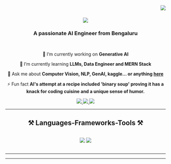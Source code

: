 <img align="right" src="https://visitor-badge.laobi.icu/badge?page_id=salesp07.salesp07" />

<h1 align="center">
    <img src="https://readme-typing-svg.herokuapp.com/?font=Righteous&size=35&center=true&vCenter=true&width=500&height=70&duration=4000&lines=Hi+There!+👋;+I'm+Shashank+S!;" />
</h1>

<h3 align="center">A passionate AI Engineer from Bengaluru </h3>

<br/>

<div align="center">
 
 🔭 I’m currently working on **Generative AI**
 
 🌱 I’m currently learning **LLMs, Data Engineer and MERN Stack**

💬 Ask me about **Computer Vision, NLP, GenAI, kaggle... or anything [here](https://github.com/Shashank1202?tab=repositories)**

⚡ Fun fact **AI's attempt at a recipe included 'binary soup' proving it has a knack for coding cuisine and a unique sense of humor.**

 </div>
 
<div align="center"> 
  <a href="mailto:shashank.s.1202@gmail.com">
    <img src="https://img.shields.io/badge/Gmail-333333?style=for-the-badge&logo=gmail&logoColor=red" />
  </a>
  <a href="https://www.linkedin.com/in/shash03/" target="_blank">
    <img src="https://img.shields.io/badge/LinkedIn-0077B5?style=for-the-badge&logo=linkedin&logoColor=white" target="_blank" />
  </a>
  <a href="https://www.kaggle.com/shashanks1202" target="_blank">
     <img src="https://img.shields.io/badge/kaggle-0077B5?style=for-the-badge&logo=Kaggle&logoColor=white" target="_blank" /> <!-- sqlite, safari, google-chrome are other good icon options -->
  </a>
</div>

 <hr/>
 
<h2 align="center">⚒️ Languages-Frameworks-Tools ⚒️</h2>
<br/>
<div align="center">
    <img src="https://skillicons.dev/icons?i=react,bootstrap,mui,html,css,vscode,github,figma,tailwind,git,r" />
    <img src="https://skillicons.dev/icons?i=nodejs,python,javascript,typescript,express,firebase,mongodb,c,java,nextjs,mysql,flask" /><br>
</div>

<br/>
<hr/>



<hr/>

<br/>

